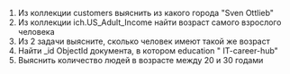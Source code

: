 1. Из коллекции customers выяснить из какого города "Sven Ottlieb"
2. Из коллекции ich.US_Adult_Income найти возраст самого взрослого человека
3. Из 2 задачи выясните, сколько человек имеют такой же возраст
4. Найти _id ObjectId документа, в котором education " IT-career-hub"
5. Выяснить количество людей в возрасте между 20 и 30 годами